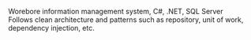 Worebore information management system, C#, .NET, SQL Server  
Follows clean architecture and patterns such as repository, unit of work, dependency injection, etc.
